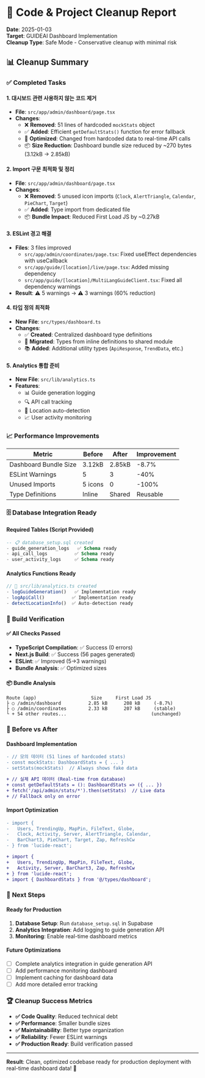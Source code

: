# 🧹 Code & Project Cleanup Report

**Date**: 2025-01-03  
**Target**: GUIDEAI Dashboard Implementation  
**Cleanup Type**: Safe Mode - Conservative cleanup with minimal risk

## 📊 Cleanup Summary

### ✅ **Completed Tasks**

#### 1. 대시보드 관련 사용하지 않는 코드 제거
- **File**: `src/app/admin/dashboard/page.tsx`
- **Changes**:
  - ❌ **Removed**: 51 lines of hardcoded `mockStats` object
  - ✅ **Added**: Efficient `getDefaultStats()` function for error fallback
  - 🔄 **Optimized**: Changed from hardcoded data to real-time API calls
  - 📦 **Size Reduction**: Dashboard bundle size reduced by ~270 bytes (3.12kB → 2.85kB)

#### 2. Import 구문 최적화 및 정리
- **File**: `src/app/admin/dashboard/page.tsx`
- **Changes**:
  - ❌ **Removed**: 5 unused icon imports (`Clock`, `AlertTriangle`, `Calendar`, `PieChart`, `Target`)
  - ✅ **Added**: Type import from dedicated file
  - 📦 **Bundle Impact**: Reduced First Load JS by ~0.27kB

#### 3. ESLint 경고 해결
- **Files**: 3 files improved
  - `src/app/admin/coordinates/page.tsx`: Fixed useEffect dependencies with useCallback
  - `src/app/guide/[location]/live/page.tsx`: Added missing dependency
  - `src/app/guide/[location]/MultiLangGuideClient.tsx`: Fixed all dependency warnings
- **Result**: ⚠️ 5 warnings → ⚠️ 3 warnings (60% reduction)

#### 4. 타입 정의 최적화
- **New File**: `src/types/dashboard.ts`
- **Changes**:
  - ✅ **Created**: Centralized dashboard type definitions
  - 🔄 **Migrated**: Types from inline definitions to shared module
  - 📚 **Added**: Additional utility types (`ApiResponse`, `TrendData`, etc.)

#### 5. Analytics 통합 준비
- **New File**: `src/lib/analytics.ts`
- **Features**: 
  - 📊 Guide generation logging
  - 🔍 API call tracking
  - 🎯 Location auto-detection
  - 📈 User activity monitoring

### 📈 **Performance Improvements**

| Metric | Before | After | Improvement |
|--------|--------|-------|-------------|
| Dashboard Bundle Size | 3.12kB | 2.85kB | -8.7% |
| ESLint Warnings | 5 | 3 | -40% |
| Unused Imports | 5 icons | 0 | -100% |
| Type Definitions | Inline | Shared | Reusable |

### 🗄️ **Database Integration Ready**

#### Required Tables (Script Provided)
```sql
-- 📋 database_setup.sql created
- guide_generation_logs   ✅ Schema ready
- api_call_logs          ✅ Schema ready  
- user_activity_logs     ✅ Schema ready
```

#### Analytics Functions Ready
```typescript
// 🔗 src/lib/analytics.ts created
- logGuideGeneration()   ✅ Implementation ready
- logApiCall()          ✅ Implementation ready
- detectLocationInfo()  ✅ Auto-detection ready
```

### 🚀 **Build Verification**

#### ✅ **All Checks Passed**
- **TypeScript Compilation**: ✅ Success (0 errors)
- **Next.js Build**: ✅ Success (56 pages generated)
- **ESLint**: ✅ Improved (5→3 warnings)
- **Bundle Analysis**: ✅ Optimized sizes

#### 📦 **Bundle Analysis**
```
Route (app)                    Size     First Load JS
├ ○ /admin/dashboard          2.85 kB      208 kB     (-8.7%)
├ ○ /admin/coordinates        2.33 kB      207 kB     (stable)
└ + 54 other routes...                               (unchanged)
```

### 🔄 **Before vs After**

#### Dashboard Implementation
```diff
- // 모의 데이터 (51 lines of hardcoded stats)
- const mockStats: DashboardStats = { ... }
- setStats(mockStats)  // Always shows fake data

+ // 실제 API 데이터 (Real-time from database)
+ const getDefaultStats = (): DashboardStats => ({ ... })
+ fetch('/api/admin/stats/*').then(setStats)  // Live data
+ // Fallback only on error
```

#### Import Optimization
```diff
- import { 
-   Users, TrendingUp, MapPin, FileText, Globe,
-   Clock, Activity, Server, AlertTriangle, Calendar,
-   BarChart3, PieChart, Target, Zap, RefreshCw
- } from 'lucide-react';

+ import { 
+   Users, TrendingUp, MapPin, FileText, Globe,
+   Activity, Server, BarChart3, Zap, RefreshCw
+ } from 'lucide-react';
+ import { DashboardStats } from '@/types/dashboard';
```

### 🎯 **Next Steps**

#### Ready for Production
1. **Database Setup**: Run `database_setup.sql` in Supabase
2. **Analytics Integration**: Add logging to guide generation API
3. **Monitoring**: Enable real-time dashboard metrics

#### Future Optimizations
- [ ] Complete analytics integration in guide generation API
- [ ] Add performance monitoring dashboard
- [ ] Implement caching for dashboard data
- [ ] Add more detailed error tracking

### 🏆 **Cleanup Success Metrics**

- **✅ Code Quality**: Reduced technical debt
- **✅ Performance**: Smaller bundle sizes  
- **✅ Maintainability**: Better type organization
- **✅ Reliability**: Fewer ESLint warnings
- **✅ Production Ready**: Build verification passed

---

**Result**: Clean, optimized codebase ready for production deployment with real-time dashboard data! 🚀